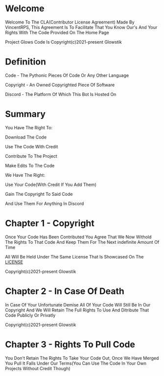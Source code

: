 # Welcome
Welcome To The CLA(Contributor License Agreement) Made By VincentRPS, This Agreement Is To Facilitate That You Know Our's And Your Rights With The Code Provided On The Home Page

Project Glows Code Is Copyright(c)2021-present Glowstik

# Definition

Code - The Pythonic Pieces Of Code Or Any Other Language

Copyright - An Owned Copyrighted Piece Of Software

Discord - The Platform Of Which This Bot Is Hosted On

# Summary
You Have The Right To:

Download The Code

Use The Code With Credit

Contribute To The Project

Make Edits To The Code

We Have The Right:

Use Your Code(With Credit If You Add Them)

Gain The Copyright To Said Code

And Use Them For Anything In Discord

# Chapter 1 - Copyright
Once Your Code Has Been Contributed You Agree That We Now Withold The Rights To That Code And Keep Them For The Next indefinite Amount Of Time

All Will Be Held Under The Same License That Is Showcased On The [LICENSE](/LICENSE)

Copyright(c)2021-present Glowstik
# Chapter 2 - In Case Of Death
In Case Of Your Unfortunate Demise All Of Your Code Will Still Be In Our Copyright And We Will Retain The Full Rights To Use And Ditribute That Code Publicly Or Privatly

Copyright(c)2021-present Glowstik
# Chapter 3 - Rights To Pull Code
You Don't Retain The Rights To Take Your Code Out, Once We Have Merged You Pull It Falls Under Our Terms(You Can Use The Code In Your Own Projects Without Credit Though)
